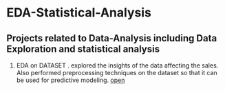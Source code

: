 # EDA-Statistical-Analysis
## Projects related to Data-Analysis including Data Exploration and statistical analysis

1) EDA on DATASET . explored the insights of the data affecting the sales. Also performed preprocessing techniques on the dataset so that it can be used for predictive modeling. [open]()
